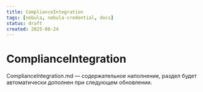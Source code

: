 ```yaml
---
title: ComplianceIntegration
tags: [nebula, nebula-credential, docs]
status: draft
created: 2025-08-24
---
```


# ComplianceIntegration

ComplianceIntegration.md — содержательное наполнение, раздел будет автоматически дополнен при следующем обновлении.
